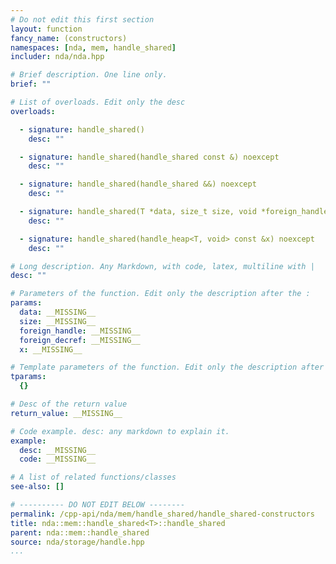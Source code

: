```yaml
---
# Do not edit this first section
layout: function
fancy_name: (constructors)
namespaces: [nda, mem, handle_shared]
includer: nda/nda.hpp

# Brief description. One line only.
brief: ""

# List of overloads. Edit only the desc
overloads:

  - signature: handle_shared()
    desc: ""

  - signature: handle_shared(handle_shared const &) noexcept
    desc: ""

  - signature: handle_shared(handle_shared &&) noexcept
    desc: ""

  - signature: handle_shared(T *data, size_t size, void *foreign_handle, void *foreign_decref) noexcept
    desc: ""

  - signature: handle_shared(handle_heap<T, void> const &x) noexcept
    desc: ""

# Long description. Any Markdown, with code, latex, multiline with |
desc: ""

# Parameters of the function. Edit only the description after the :
params:
  data: __MISSING__
  size: __MISSING__
  foreign_handle: __MISSING__
  foreign_decref: __MISSING__
  x: __MISSING__

# Template parameters of the function. Edit only the description after the :
tparams:
  {}

# Desc of the return value
return_value: __MISSING__

# Code example. desc: any markdown to explain it.
example:
  desc: __MISSING__
  code: __MISSING__

# A list of related functions/classes
see-also: []

# ---------- DO NOT EDIT BELOW --------
permalink: /cpp-api/nda/mem/handle_shared/handle_shared-constructors
title: nda::mem::handle_shared<T>::handle_shared
parent: nda::mem::handle_shared
source: nda/storage/handle.hpp
...
```


